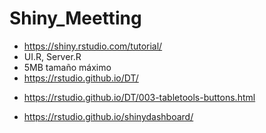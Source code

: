 # Shiny_Meetting

 - https://shiny.rstudio.com/tutorial/
 - UI.R, Server.R
 -  5MB tamaño máximo
 - https://rstudio.github.io/DT/
  * https://rstudio.github.io/DT/003-tabletools-buttons.html
 - https://rstudio.github.io/shinydashboard/
